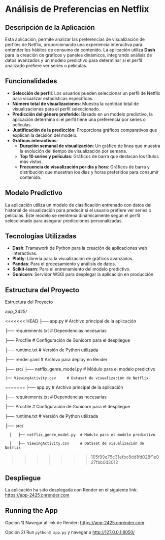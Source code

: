 # Análisis de Preferencias en Netflix

## Descripción de la Aplicación

Esta aplicación, permite analizar las preferencias de visualización de perfiles de Netflix, proporcionando una experiencia interactiva para entender los hábitos de consumo de contenido. La aplicación utiliza **Dash** para la creación de gráficos y paneles dinámicos, integrando análisis de datos avanzados y un modelo predictivo para determinar si el perfil analizado prefiere ver series o películas.

## Funcionalidades

- **Selección de perfil**: Los usuarios pueden seleccionar un perfil de Netflix para visualizar estadísticas específicas.
- **Número total de visualizaciones**: Muestra la cantidad total de visualizaciones para el perfil seleccionado.
- **Predicción del género preferido**: Basado en un modelo predictivo, la aplicación determina si el perfil tiene una preferencia por series o películas.
- **Justificación de la predicción**: Proporciona gráficos comparativos que explican la decisión del modelo.
- **Gráficos interactivos**:
  - **Duración semanal de visualización**: Un gráfico de línea que muestra la evolución del tiempo de visualización por semana.
  - **Top 10 series y películas**: Gráficos de barra que destacan los títulos más vistos.
  - **Frecuencia de visualización por día y hora**: Gráficos de barra y distribución que muestran los días y horas preferidos para consumir contenido.

## Modelo Predictivo

La aplicación utiliza un modelo de clasificación entrenado con datos del historial de visualización para predecir si el usuario prefiere ver series o películas. Este modelo se reentrena dinámicamente según el perfil seleccionado para asegurar predicciones personalizadas.

## Tecnologías Utilizadas

- **Dash**: Framework de Python para la creación de aplicaciones web interactivas.
- **Plotly**: Librería para la visualización de gráficos avanzados.
- **Pandas**: Para el procesamiento y análisis de datos.
- **Scikit-learn**: Para el entrenamiento del modelo predictivo.
- **Gunicorn**: Servidor WSGI para desplegar la aplicación en producción.

## Estructura del Proyecto

Estructura del Proyecto

app_2425/

<<<<<<< HEAD
├── app.py                  # Archivo principal de la aplicación

├── requirements.txt        # Dependencias necesarias

├── Procfile                # Configuración de Gunicorn para el despliegue

├── runtime.txt             # Versión de Python utilizada

├── render.yaml             # Archivo para deploy en Render

├── src/
    ├── netflix_genre_model.py  # Módulo para el modelo predictivo
    
    ├── ViewingActivity.csv     # Dataset de visualización de Netflix
=======
  ├── app.py   # Archivo principal de la aplicación

  ├── requirements.txt        # Dependencias necesarias

  ├── Procfile                # Configuración de Gunicorn para el despliegue

  ├── runtime.txt             # Versión de Python utilizada

  ├── src/

      │   ├── netflix_genre_model.py  # Módulo para el modelo predictivo

      │   ├── ViewingActivity.csv     # Dataset de visualización de Netflix

>>>>>>> 105f99e75c31efbc8dd1fd028f1e027fbb0d3012

## Despliegue 

La aplicación ha sido desplegada con Render en el siguiente link: https://app-2425.onrender.com

## Running the App

Opcion 1) Navegar al link de Render: https://app-2425.onrender.com

Opción 2) Run `python3 app.py` y navegar a http://127.0.0.1:8050/
